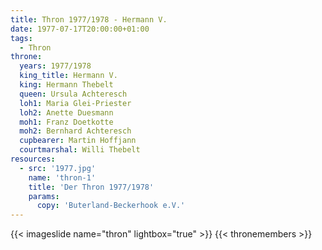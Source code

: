 ```yaml
---
title: Thron 1977/1978 - Hermann V.
date: 1977-07-17T20:00:00+01:00
tags:
  - Thron
throne:
  years: 1977/1978
  king_title: Hermann V.
  king: Hermann Thebelt
  queen: Ursula Achteresch
  loh1: Maria Glei-Priester
  loh2: Anette Duesmann
  moh1: Franz Doetkotte
  moh2: Bernhard Achteresch
  cupbearer: Martin Hoffjann
  courtmarshal: Willi Thebelt
resources:
  - src: '1977.jpg'
    name: 'thron-1'
    title: 'Der Thron 1977/1978'
    params:
      copy: 'Buterland-Beckerhook e.V.'
---
```

{{< imageslide name="thron" lightbox="true" >}}
{{< thronemembers >}}
